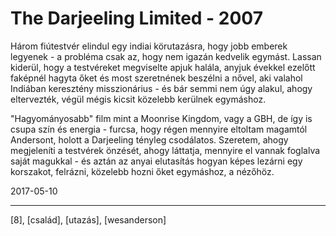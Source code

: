 # The Darjeeling Limited - 2007

Három fiútestvér elindul egy indiai körutazásra, hogy jobb emberek legyenek - a probléma csak az, hogy nem igazán kedvelik egymást. Lassan kiderül, hogy a testvéreket megviselte apjuk halála, anyjuk évekkel ezelőtt faképnél hagyta őket és most szeretnének beszélni a nővel, aki valahol Indiában keresztény misszionárius - és bár semmi nem úgy alakul, ahogy eltervezték, végül mégis kicsit közelebb kerülnek egymáshoz.

"Hagyományosabb" film mint a Moonrise Kingdom, vagy a GBH, de így is csupa szín és energia - furcsa, hogy régen mennyire eltoltam magamtól Andersont, holott a Darjeeling tényleg csodálatos. Szeretem, ahogy megjeleníti a testvérek önzését, ahogy láttatja, mennyire el vannak foglalva saját magukkal - és aztán az anyai elutasítás hogyan képes lezárni egy korszakot, felrázni, közelebb hozni őket egymáshoz, a nézőhöz.

2017-05-10

----

[8], [család], [utazás], [wesanderson]
